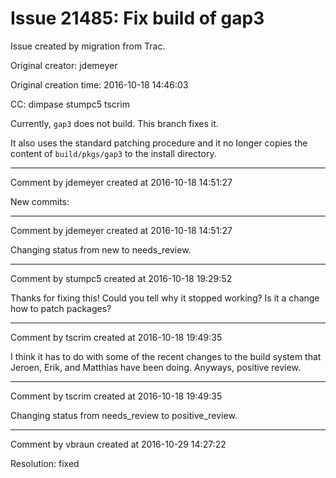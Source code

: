 # Issue 21485: Fix build of gap3

Issue created by migration from Trac.

Original creator: jdemeyer

Original creation time: 2016-10-18 14:46:03

CC:  dimpase stumpc5 tscrim

Currently, `gap3` does not build. This branch fixes it.

It also uses the standard patching procedure and it no longer copies the content of `build/pkgs/gap3` to the install directory.


---

Comment by jdemeyer created at 2016-10-18 14:51:27

New commits:


---

Comment by jdemeyer created at 2016-10-18 14:51:27

Changing status from new to needs_review.


---

Comment by stumpc5 created at 2016-10-18 19:29:52

Thanks for fixing this! Could you tell why it stopped working? Is it a change how to patch packages?


---

Comment by tscrim created at 2016-10-18 19:49:35

I think it has to do with some of the recent changes to the build system that Jeroen, Erik, and Matthias have been doing. Anyways, positive review.


---

Comment by tscrim created at 2016-10-18 19:49:35

Changing status from needs_review to positive_review.


---

Comment by vbraun created at 2016-10-29 14:27:22

Resolution: fixed
